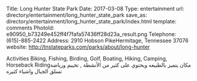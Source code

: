 Title:          Long Hunter State Park
Date:           2017-03-08
Type:           entertainment
url:            directory/entertainment/long_hunter_state_park
save_as:        directory/entertainment/long_hunter_state_park/index.html
template:       comments
PhotoId:        e90950_b73249e452ff4f7fafa57436ff28d23a_result.png
Telephone:      (615)-885-2422
Address:        2910 Hobson PikeHermitage, Tennessee 37076
website:        http://tnstateparks.com/parks/about/long-hunter

Activities Biking, Fishing, Birding, Golf, Boating, Hiking, Camping, Horseback Ridingمكان يتميز بالطبيعه ويحتوي على كثير من الأنشطة , تخييم ورياضة تسلق الجبال واشياء كثيره